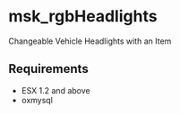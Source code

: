 # msk_rgbHeadlights
Changeable Vehicle Headlights with an Item

## Requirements ##
* ESX 1.2 and above
* oxmysql